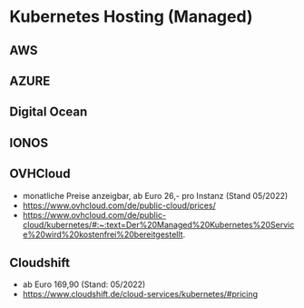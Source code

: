 # Kubernetes Hosting (Managed)  

## AWS 


## AZURE 


## Digital Ocean 


## IONOS 


## OVHCloud 

  * monatliche Preise anzeigbar, ab Euro 26,- pro Instanz (Stand 05/2022)
  * https://www.ovhcloud.com/de/public-cloud/prices/
  * https://www.ovhcloud.com/de/public-cloud/kubernetes/#:~:text=Der%20Managed%20Kubernetes%20Service%20wird%20kostenfrei%20bereitgestellt.

## Cloudshift 

   * ab Euro 169,90 (Stand: 05/2022) 
   * https://www.cloudshift.de/cloud-services/kubernetes/#pricing

